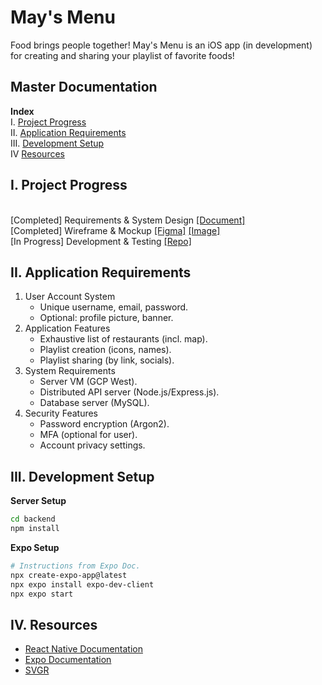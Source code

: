 <h1>May's Menu</h1>
<p>Food brings people together! May's Menu is an iOS app (in development) for creating and sharing your playlist of favorite foods!</p>

<h2>Master Documentation</h2>
<b>Index</b>
<br>I. <a href='#i'>Project Progress</a>
<br>II. <a href='#ii'>Application Requirements</a>
<br>III. <a href='#iii'>Development Setup</a>
<br>IV <a href='#iv'>Resources</a>

<h2 id='i'>I. Project Progress</h2>
<!-- ✘ ✔ -->
<br>[Completed] Requirements & System Design
   <a href="#ii">[Document]</a>
<br>[Completed] Wireframe & Mockup 
   <a href="https://www.figma.com/design/8Tctnk4MifOjTbEEL7I5Ja/mays-menu?node-id=0%3A1&t=6K9fCD9sMYFYscwU-1">[Figma]</a>
   <a href="https://github.com/yammei/image-repo/blob/main/r5.png">[Image]</a>
<br>[In Progress] Development & Testing 
   <a href="https://github.com/yammei/mays-menu">[Repo]</a>

<h2 id='ii'>II. Application Requirements</h2>

1. User Account System
    * Unique username, email, password.
    * Optional: profile picture, banner.
2. Application Features
    * Exhaustive list of restaurants (incl. map).
    * Playlist creation (icons, names).
    * Playlist sharing (by link, socials).
3. System Requirements
    * Server VM (GCP West).
    * Distributed API server (Node.js/Express.js).
    * Database server (MySQL).
4. Security Features
    * Password encryption (Argon2).
    * MFA (optional for user).
    * Account privacy settings. 

<h2 id='iii'>III. Development Setup</h2>

<b>Server Setup</b>

```bash
cd backend
npm install
```

<b>Expo Setup</b>

```bash
# Instructions from Expo Doc.
npx create-expo-app@latest
npx expo install expo-dev-client
npx expo start
```

<h2 id='iv'>IV. Resources</h2>

* <a href="https://reactnative.dev/">React Native Documentation</a>
* <a href="https://docs.expo.dev/get-started/start-developing/">Expo Documentation</a>
* <a href="https://docs.expo.dev/get-started/start-developing/](https://react-svgr.com/playground/?native=true&typescript=true)">SVGR</a>
